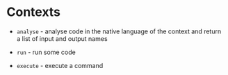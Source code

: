 # Contexts

- `analyse` - analyse code in the native language of the context and return a list of input and output names

- `run` - run some code

- `execute` - execute a command

